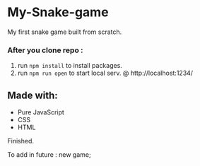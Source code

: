 # My-Snake-game
My first snake game built from scratch.

### After you clone repo :

1. run `npm install` to install packages.
2. run `npm run open` to start local serv. @ http://localhost:1234/

## Made with:
 
 * Pure JavaScript
 * CSS
 * HTML

Finished.

To add in future : new game;

